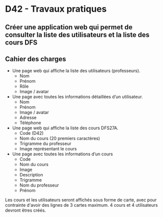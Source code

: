 # D42 - Travaux pratiques
## Créer une application web qui permet de consulter la liste des utilisateurs et la liste des cours DFS

## Cahier des charges
- Une page web qui affiche la liste des utilisateurs (professeurs).  
  - Nom
  - Prénom
  - Rôle
  - Image / avatar
- Une page avec toutes les informations détaillées d’un utilisateur.  
  - Nom
  - Prénom
  - Image / avatar
  - Adresse
  - Téléphone
- Une page web qui affiche la liste des cours DFS27A.
  - Code (D42)
  - Nom du cours (20 premiers caractères)
  - Trigramme du professeur
  - Image représentant le cours
- Une page avec toutes les informations d’un cours
  - Code 
  - Nom du cours
  - Image
  - Description
  - Trigramme
  - Nom du professeur
  - Prénom

Les cours et les utilisateurs seront affichés sous forme de carte, avec pour contrainte d'avoir des lignes de 3 cartes maximum.
4 cours et 4 utilisateurs devront êtres créés.